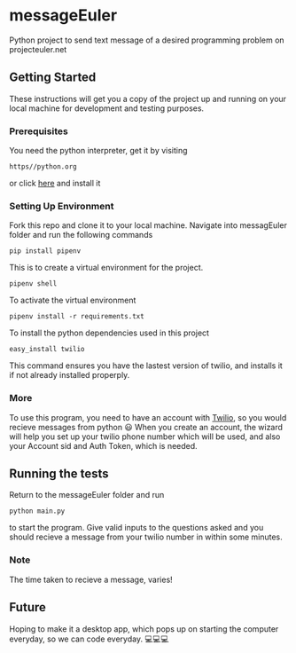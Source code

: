 # messageEuler
Python project to send text message of a desired programming problem on projecteuler.net

## Getting Started
These instructions will get you a copy of the project up and running on your local machine for development and testing purposes.

### Prerequisites
You need the python interpreter, get it by visiting
```
https//python.org
```
or click [here](https://python.org/) and install it

### Setting Up Environment

Fork this repo and clone it to your local machine.
Navigate into messagEuler folder and run the following commands

```
pip install pipenv
```
This is to create a virtual environment for the project.

```
pipenv shell
```
To activate the virtual environment

```
pipenv install -r requirements.txt
```
To install the python dependencies used in this project

```
easy_install twilio
```
This command ensures you have the lastest version of twilio, and installs it if not already installed properply.


### More
To use this program, you need to have an account with [Twilio](https://www.twilio.com/), so you would recieve messages from python :smiley:
When you create an account, the wizard will help you set up your twilio phone number which will be used, and also your Account sid and Auth Token, which is needed.

## Running the tests
Return to the messageEuler folder and run
```
python main.py
```
to start the program.
Give valid inputs to the questions asked and you should recieve a message from your twilio number in within some minutes. 

### Note
The time taken to recieve a message, varies!

## Future
Hoping to make it a desktop app, which pops up on starting the computer everyday, so we can code everyday. :computer::computer::computer:

